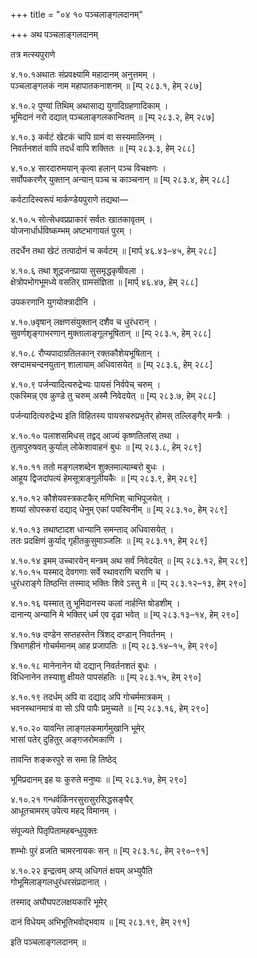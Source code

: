 +++
title = "०४ १० पञ्चलाङ्गलदानम्"

+++
अथ पञ्चलाङ्गलदानम्

तत्र मत्स्यपुराणे

४.१०.१अथातः संप्रवक्ष्यामि महादानम् अनुत्तमम् ।  
पञ्चलाङ्गलकं नाम महापातकनाशनम् ॥ [म्प् २८३.१, हेम् २८७]

४.१०.२ पुण्यां तिथिम् अथासाद्य युगादिग्रहणादिकाम् ।  
भूमिदानं नरो दद्यात् पञ्चलाङ्गलकान्वितम् ॥ [म्प् २८३.२, हेम् २८७]

४.१०.३ कर्वटं खेटकं चापि ग्रामं वा सस्यमालिनम् ।  
निवर्तनशतं वापि तदर्धं वापि शक्तितः ॥ [म्प् २८३.३, हेम् २८८]

४.१०.४ सारदारुमयान् कृत्वा हलान् पञ्च विचक्षणः ।  
सर्वोपकरणैर् युक्तान् अन्यान् पञ्च च काञ्चनान् ॥ [म्प् २८३.४, हेम् २८८]

कर्वटादिस्वरूपं मार्कण्डेयपुराणे तद्यथा—

४.१०.५ सोत्सेधवप्रप्राकारं सर्वतः खातकावृतम् ।  
योजनार्धार्धविष्कम्भम् अष्टभागायतं पुरम् ।

तदर्धेन तथा खेटं तत्पादोनं च कर्वटम् ॥ [मार्प् ४६.४३–४५, हेम् २८८]

४.१०.६ तथा शूद्रजनप्राया सुसमृद्धकृषीवला ।  
क्षेत्रोपभोगभूमध्ये वसतिर् ग्रामसंज्ञिता ॥ [मार्प् ४६.४७, हेम् २८८]

उपकरणानि युगयोक्त्रादीनि ।

४.१०.७वृषान् लक्षणसंयुक्तान् दशैव च धुरंधरान् ।  
सुवर्णशृङ्गाभरणान् मुक्तालाङ्गूलभूषितान् ॥ [म्प् २८३.५, हेम् २८८]

४.१०.८ रौप्यपादाग्रतिलकान् रक्तकौशेयभूषितान् ।  
स्रग्दामचन्दनयुतान् शालायाम् अधिवासयेत् ॥ [म्प् २८३.६, हेम् २८८]

४.१०.९ पर्जन्यादित्यरुद्रेभ्यः पायसं निर्वपेच् चरुम् ।  
एकस्मिन्न् एव कुण्डे तु चरुम् अस्मै निवेदयेत् ॥ [म्प् २८३.७, हेम् २८८]

पर्जन्यादित्यरुद्रेभ्य इति विहितस्य पायसचरुप्रभृतेर् होमस् तल्लिङ्गैर् मन्त्रैः ।

४.१०.१० पलाशसमिधस् तद्वद् आज्यं कृष्णतिलांस् तथा ।  
तुलापुरुषवत् कुर्याल् लोकेशावाहनं बुधः ॥ [म्प् २८३.८, हेम् २८९]

४.१०.११ ततो मङ्गलशब्देन शुक्लमाल्याम्बरो बुधः ।  
आहूय द्विजदांपत्यं हेमसूत्राङ्गुलीयकैः ॥ [म्प् २८३.९, हेम् २८९]

४.१०.१२ कौशेयवस्त्रकटकैर् मणिभिश् चाभिपूजयेत् ।  
शय्यां सोपस्करां दद्याद् धेनुम् एकां पयस्विनीम् ॥ [म्प् २८३.१०, हेम् २८९]

४.१०.१३ तथाष्टादश धान्यानि समन्ताद् अधिवासयेत् ।  
ततः प्रदक्षिणं कुर्याद् गृहीतकुसुमाञ्जलिः ॥ [म्प् २८३.११, हेम् २८९]

४.१०.१४ इमम् उच्चारयेन् मन्त्रम् अथ सर्वं निवेदयेत् ॥ [म्प् २८३.१२, हेम् २८९]  
४.१०.१५ यस्माद् देवगणाः सर्वे स्थावराणि चराणि च ।  
धुरंधराङ्गे तिष्ठन्ति तस्माद् भक्तिः शिवे ऽस्तु मे ॥ [म्प् २८३.१२–१३, हेम् २९०]

४.१०.१६ यस्मात् तु भूमिदानस्य कलां नार्हन्ति षोडशीम् ।  
दानान्य् अन्यानि मे भक्तिर् धर्म एव दृढा भवेत् ॥ [म्प् २८३.१३–१४, हेम् २९०]

४.१०.१७ दण्डेन सप्तहस्तेन त्रिंशद् दण्डान् निवर्तनम् ।  
त्रिभागहीनं गोचर्ममानम् आह प्रजापतिः ॥ [म्प् २८३.१४–१५, हेम् २९०]

४.१०.१८ मानेनानेन यो दद्यान् निवर्तनशतं बुधः ।  
विधिनानेन तस्याशु क्षीयते पापसंहतिः ॥ [म्प् २८३.१५, हेम् २९०]

४.१०.१९ तदर्धम् अपि वा दद्याद् अपि गोचर्ममात्रकम् ।  
भवनस्थानमात्रं वा सो ऽपि पापैः प्रमुच्यते ॥ [म्प् २८३.१६, हेम् २९०]

४.१०.२० यावन्ति लाङ्गलकमार्गमुखानि भूमेर्  
भासां पतेर् दुहितुर् अङ्गजरोमकाणि ।

तावन्ति शङ्करपुरे स समा हि तिष्ठेद्

भूमिप्रदानम् इह यः कुरुते मनुष्यः ॥ [म्प् २८३.१७, हेम् २९०]

४.१०.२१ गन्धर्वकिंनरसुरासुरसिद्धसङ्घैर्  
आधूतचामरम् उपेत्य महद् विमानम् ।

संपूज्यते पितृपितामहबन्धुयुक्तः

शम्भोः पुरं व्रजति चामरनायकः सन् ॥ [म्प् २८३.१८, हेम् २९०–९१]

४.१०.२२ इन्द्रत्वम् अप्य् अधिगतं क्षयम् अभ्युपैति  
गोभूमिलाङ्गलधुरंधरसंप्रदानात् ।

तस्माद् अघौघपटलक्षयकारि भूमेर्

दानं विधेयम् अभिभूतिभवोद्भवाय ॥ [म्प् २८३.१९, हेम् २९१]

इति पञ्चलाङ्गलदानम् ॥

